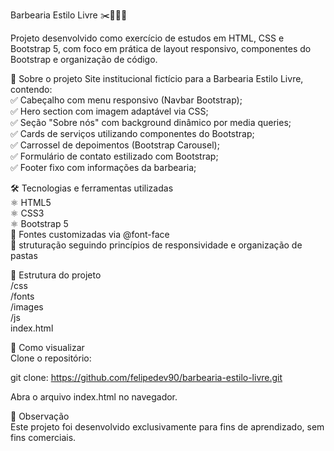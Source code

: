 Barbearia Estilo Livre ✂️🧔🏻‍♂️

Projeto desenvolvido como exercício de estudos em HTML, CSS e Bootstrap 5, com foco em prática de layout responsivo, componentes do Bootstrap e organização de código.  

📌 Sobre o projeto
Site institucional fictício para a Barbearia Estilo Livre, contendo:  
✅ Cabeçalho com menu responsivo (Navbar Bootstrap);  
✅ Hero section com imagem adaptável via CSS;  
✅ Seção "Sobre nós" com background dinâmico por media queries;  
✅ Cards de serviços utilizando componentes do Bootstrap;  
✅ Carrossel de depoimentos (Bootstrap Carousel);  
✅ Formulário de contato estilizado com Bootstrap;  
✅ Footer fixo com informações da barbearia;  

🛠️ Tecnologias e ferramentas utilizadas  
⚛️ HTML5  
⚛️ CSS3  
⚛️ Bootstrap 5  
📝 Fontes customizadas via @font-face  
📒 struturação seguindo princípios de responsividade e organização de pastas  

📁 Estrutura do projeto  
/css  
/fonts  
/images  
/js  
index.html  

🚀 Como visualizar  
Clone o repositório:

git clone:
https://github.com/felipedev90/barbearia-estilo-livre.git

Abra o arquivo index.html no navegador.

🚨 Observação  
Este projeto foi desenvolvido exclusivamente para fins de aprendizado, sem fins comerciais.
